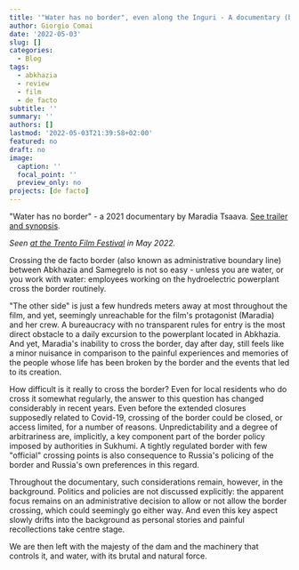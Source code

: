 ```yaml
---
title: '"Water has no border", even along the Inguri - A documentary (brief review)'
author: Giorgio Comai
date: '2022-05-03'
slug: []
categories:
  - Blog
tags:
  - abkhazia
  - review
  - film
  - de facto
subtitle: ''
summary: ''
authors: []
lastmod: '2022-05-03T21:39:58+02:00'
featured: no
draft: no
image:
  caption: ''
  focal_point: ''
  preview_only: no
projects: [de facto]
---
```


"Water has no border" - a 2021 documentary by Maradia Tsaava. [See trailer and synopsis](http://www.opyodoc.org/film/water-has-no-borders-1).

*Seen [at the Trento Film Festival](https://trentofestival.it/edizione-2022/programma/film/water-has-no-borders/) in May 2022.*

Crossing the de facto border (also known as administrative boundary line) between Abkhazia and Samegrelo is not so easy - unless you are water, or you work with water: employees working on the hydroelectric powerplant cross the border routinely. 

"The other side" is just a few hundreds meters away at most throughout the film, and yet, seemingly unreachable for the film's protagonist (Maradia) and her crew. A bureaucracy with no transparent rules for entry is the most direct obstacle to a daily excursion to the powerplant located in Abkhazia. And yet, Maradia's inability to cross the border, day after day, still feels like a minor nuisance in comparison to the painful experiences and memories of the people whose life has been broken by the border and the events that led to its creation.

How difficult is it really to cross the border? Even for local residents who do cross it somewhat regularly, the answer to this question has changed considerably in recent years. Even before the extended closures supposedly related to Covid-19, crossing of the border could be closed, or access limited, for a number of reasons. Unpredictability and a degree of arbitrariness are, implicitly, a key component part of the border policy imposed by authorities in Sukhumi. A tightly regulated border with few "official" crossing points is also consequence to Russia's policing of the border and Russia's own preferences in this regard.

Throughout the documentary, such considerations remain, however, in the background. Politics and policies are not discussed explicitly: the apparent focus remains on an administrative decision to allow or not allow the border crossing, which could seemingly go either way. And even this key aspect slowly drifts into the background as personal stories and painful recollections take centre stage. 

We are then left with the majesty of the dam and the machinery that controls it, and water, with its brutal and natural force.